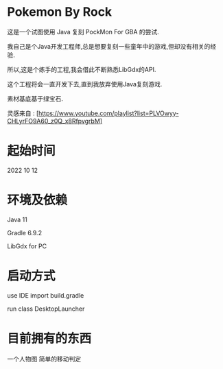 # Pokemon By Rock

这是一个试图使用 Java 复刻 PockMon For GBA 的尝试.

我自己是个Java开发工程师,总是想要复刻一些童年中的游戏,但却没有相关的经验.

所以,这是个练手的工程,我会借此不断熟悉LibGdx的API.

这个工程将会一直开发下去,直到我放弃使用Java复刻游戏.

素材基底基于绿宝石.

灵感来自 : [https://www.youtube.com/playlist?list=PLVOwyy-CHLyrFO9A60_z0Q_x8RfpvgrbM]

# 起始时间 

2022 10 12

# 环境及依赖

Java 11


Gradle 6.9.2


LibGdx for PC

# 启动方式

use IDE import build.gradle

run class DesktopLauncher


# 目前拥有的东西

一个人物图
简单的移动判定